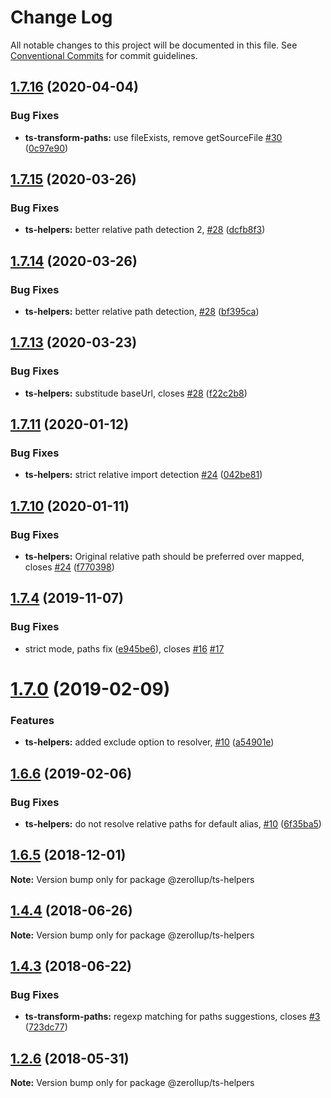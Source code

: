 # Change Log

All notable changes to this project will be documented in this file.
See [Conventional Commits](https://conventionalcommits.org) for commit guidelines.

## [1.7.16](https://github.com/zerkalica/zerollup/compare/v1.7.15...v1.7.16) (2020-04-04)


### Bug Fixes

* **ts-transform-paths:** use fileExists, remove getSourceFile [#30](https://github.com/zerkalica/zerollup/issues/30) ([0c97e90](https://github.com/zerkalica/zerollup/commit/0c97e900fa171a52425c4d4410c30b2df109038e))





## [1.7.15](https://github.com/zerkalica/zerollup/compare/v1.7.14...v1.7.15) (2020-03-26)


### Bug Fixes

* **ts-helpers:** better relative path detection 2, [#28](https://github.com/zerkalica/zerollup/issues/28) ([dcfb8f3](https://github.com/zerkalica/zerollup/commit/dcfb8f32899aa7bdc5e7541e5445f7ef9b60feb0))





## [1.7.14](https://github.com/zerkalica/zerollup/compare/v1.7.13...v1.7.14) (2020-03-26)


### Bug Fixes

* **ts-helpers:** better relative path detection, [#28](https://github.com/zerkalica/zerollup/issues/28) ([bf395ca](https://github.com/zerkalica/zerollup/commit/bf395cae8d09694f35701931cb7c3cd0ddaf1501))





## [1.7.13](https://github.com/zerkalica/zerollup/compare/v1.7.12...v1.7.13) (2020-03-23)


### Bug Fixes

* **ts-helpers:** substitude baseUrl, closes [#28](https://github.com/zerkalica/zerollup/issues/28) ([f22c2b8](https://github.com/zerkalica/zerollup/commit/f22c2b8bbe650c9ac19132f61fb8e631fc2719e3))





## [1.7.11](https://github.com/zerkalica/zerollup/compare/v1.7.10...v1.7.11) (2020-01-12)


### Bug Fixes

* **ts-helpers:** strict relative import detection [#24](https://github.com/zerkalica/zerollup/issues/24) ([042be81](https://github.com/zerkalica/zerollup/commit/042be810199205a610e69156948c74785cb4a5f2))





## [1.7.10](https://github.com/zerkalica/zerollup/compare/v1.7.9...v1.7.10) (2020-01-11)


### Bug Fixes

* **ts-helpers:** Original relative path should be preferred over mapped, closes [#24](https://github.com/zerkalica/zerollup/issues/24) ([f770398](https://github.com/zerkalica/zerollup/commit/f770398cba977c44bcda2841f4a3ba984deab7b0))





## [1.7.4](https://github.com/zerkalica/zerollup/compare/v1.7.3...v1.7.4) (2019-11-07)


### Bug Fixes

* strict mode, paths fix ([e945be6](https://github.com/zerkalica/zerollup/commit/e945be66862191e5ae164ed6ba275c6d1f47832d)), closes [#16](https://github.com/zerkalica/zerollup/issues/16) [#17](https://github.com/zerkalica/zerollup/issues/17)





# [1.7.0](https://github.com/zerkalica/zerollup/compare/v1.6.6...v1.7.0) (2019-02-09)


### Features

* **ts-helpers:** added exclude option to resolver, [#10](https://github.com/zerkalica/zerollup/issues/10) ([a54901e](https://github.com/zerkalica/zerollup/commit/a54901e))





## [1.6.6](https://github.com/zerkalica/zerollup/compare/v1.6.5...v1.6.6) (2019-02-06)


### Bug Fixes

* **ts-helpers:** do not resolve relative paths for default alias, [#10](https://github.com/zerkalica/zerollup/issues/10) ([6f35ba5](https://github.com/zerkalica/zerollup/commit/6f35ba5))





## [1.6.5](https://github.com/zerkalica/zerollup/compare/v1.6.4...v1.6.5) (2018-12-01)

**Note:** Version bump only for package @zerollup/ts-helpers





<a name="1.4.4"></a>
## [1.4.4](https://github.com/zerkalica/zerollup/compare/v1.4.3...v1.4.4) (2018-06-26)




**Note:** Version bump only for package @zerollup/ts-helpers

<a name="1.4.3"></a>
## [1.4.3](https://github.com/zerkalica/zerollup/compare/v1.4.2...v1.4.3) (2018-06-22)


### Bug Fixes

* **ts-transform-paths:** regexp matching for paths suggestions, closes [#3](https://github.com/zerkalica/zerollup/issues/3) ([723dc77](https://github.com/zerkalica/zerollup/commit/723dc77))




<a name="1.2.6"></a>
## [1.2.6](https://github.com/zerkalica/zerollup/compare/v1.2.5...v1.2.6) (2018-05-31)




**Note:** Version bump only for package @zerollup/ts-helpers
